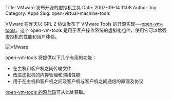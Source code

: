 Title: VMware 发布开源的虚拟机工具
Date: 2007-09-14 11:08
Author: toy
Category: Apps
Slug: open-virtual-machine-tools

VMware 在昨天以 GPL 2 协议发布了 VMware Tools
的开源实现──[open-vm-tools](http://open-vm-tools.sourceforge.net/)。这个
open-vm-tools
是用于客户操作系统的虚拟化组件，使用它可以增强虚拟机的性能和用户体验。

![VMware](http://i.linuxtoy.org/i/vmware.gif)

open-vm-tools 将提供以下几个有用的功能：

-   在主机和客户机之间传输文件
-   改进虚拟机的内存管理和网络性能
-   用于在主机和客户机之间及客户机与客户机之间通信的原理及协议

[open-vm-tools
的源代码](http://sourceforge.net/project/showfiles.php?group_id=204462)可从此处获取。
